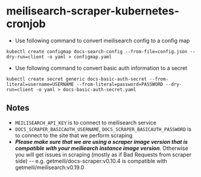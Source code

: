 # meilisearch-scraper-kubernetes-cronjob

- Use following command to convert meilisearch config to a config map
```
kubectl create configmap docs-search-config --from-file=config.json --dry-run=client -o yaml > configmap.yaml
```

- Use following command to convert basic auth information to a secret
```
kubectl create secret generic docs-basic-auth-secret --from-literal=username=USERNAME --from-literal=password=PASSWORD --dry-run=client -o yaml > docs-basic-auth-secret.yaml
```

## Notes
- `MEILISEARCH_API_KEY` is to connect to meilisearch service
- `DOCS_SCRAPER_BASICAUTH_USERNAME`, `DOCS_SCRAPER_BASICAUTH_PASSWORD` is to connect to the site that we perform scraping
- ***Please make sure that we are using a scraper image version that is compatible with your meiliearch instance image version***. Otherwise you will get issues in scraping (mostly as if Bad Requests from scraper side)
-- e.g. getmeili/docs-scraper:v0.10.4 is compatible with getmeili/meilisearch:v0.19.0

